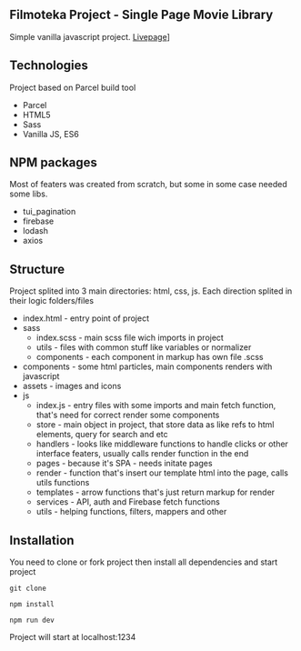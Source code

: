 ## Filmoteka Project - Single Page Movie Library
Simple vanilla javascript project. 
[Livepage](https://vitaliyzavgorodniy.github.io/filmoteka-project/)]

## Technologies
Project based on Parcel build tool
- Parcel 
- HTML5
- Sass
- Vanilla JS, ES6


## NPM packages
Most of featers was created from scratch, but some in some case needed some libs.
- tui_pagination
- firebase
- lodash
- axios

## Structure
Project splited into 3 main directories: html, css, js. Each direction splited in their logic folders/files
- index.html - entry point of project
- sass
  - index.scss - main scss file wich imports in project
  - utils - files with common stuff like variables or normalizer
  - components - each component in markup has own file .scss
- components - some html particles, main components renders with javascript
- assets - images and icons
- js 
  - index.js - entry files with some imports and main fetch function, that's need for correct render some components
  - store - main object in project, that store data as like refs to html elements, query for search and etc 
  - handlers - looks like middleware functions to handle clicks or other interface featers, usually calls render function in the end
  - pages - because it's SPA - needs initate pages 
  - render - function that's insert our template html into the page, calls utils functions
  - templates - arrow functions that's just return markup for render
  - services - API, auth and Firebase fetch functions
  - utils - helping functions, filters, mappers and other

## Installation
You need to clone or fork project then install all dependencies and start project
```
git clone 
```

```
npm install
```

```
npm run dev
```

Project will start at localhost:1234
